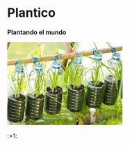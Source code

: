 # Plantico
<html>
 <body>
  <p><strong>Plantando el mundo</strong></p>
  <img src="images (7).jpg">
  <p>:+1:</p>
 <body>
<html>

